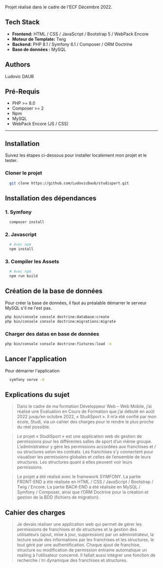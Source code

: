 Projet réalisé dans le cadre de l'ECF Décembre 2022.

## Tech Stack

- **Frontend:** HTML / CSS / JavaScript / Bootstrap 5 / WebPack Encore
- **Moteur de Template:** Twig
- **Backend:** PHP 8.1 / Symfony 6.1 / Composer / ORM Doctrine
- **Base de données :** MySQL

## Authors

Ludovic DAUB

## Pré-Requis

- PHP >= 8.0
- Composer >= 2
- Npm
- MySQL
- WebPack Encore (JS / CSS)

<hr>

## Installation

Suivez les étapes ci-dessous pour installer localement mon projet et le tester.

### Cloner le projet

```bash
  git clone https://github.com/LudovicDaub/studisport.git
```

## Installation des dépendances

### 1. Symfony

```bash
  composer install
```

### 2. Javascript

```bash
  # Avec npm
  npm install
```

### 3. Compiler les Assets

```bash
  # Avec npm
  npm run build
```

## Création de la base de données

Pour créer la base de données, il faut au préalable démarrer le serveur MySQL s'il ne l'est pas.

```bash
php bin/console console doctrine:database:create
php bin/console console doctrine:migrations:migrate
```

### Charger des datas en base de données

```bash
php bin/console console doctrine:fixtures:load -n
```

## Lancer l'application

Pour démarrer l'application

```bash
  symfony serve -d
```

## Explications du sujet

> Dans le cadre de ma formation Développeur Web – Web Mobile, j’ai réalisé une Evaluation en Cours de Formation que j’ai débuté en août 2022 jusqu’en octobre 2022, « StudiSport ». Il m’a été confié par mon école, Studi, via un cahier des charges pour le rendre le plus proche du réel possible.

> Le projet « StudiSport » est une application web de gestion de permissions pour les différentes salles de sport d’un même groupe. L’administrateur y gère les permissions accordées aux franchises et / ou structures selon les contrats. Les franchises s’y connectent pour visualiser les permissions globales et celles de l’ensemble de leurs structures. Les structures quant à elles peuvent voir leurs permissions.

> Le projet a été réalisé avec le framework SYMFONY.
> La partie FRONT-END a été réalisée en HTML / CSS / JavaScript / Bootstrap / Twig / Encore.
> La partie BACK-END a été réalisée en MySQL / Symfony / Composer, ainsi que l’ORM Doctrine pour la création et gestion de la BDD (fichiers de migration).

## Cahier des charges

> Je devais réaliser une application web qui permet de gérer les permissions de franchises et de structures et la gestion des utilisateurs (ajout, mise à jour, suppression) par un administrateur, la lecture seule des informations par les franchises et les structures, le tout géré par une authentification. Chaque ajout de franchise, structure ou modification de permission entraine automatique un mailing à l’utilisateur concerné. Il fallait aussi intégrer une fonction de recherche / tri dynamique des franchises et structures.
